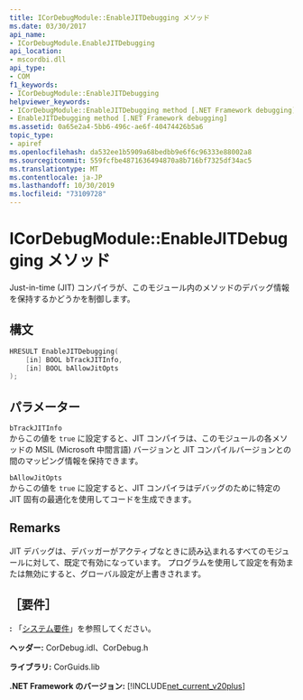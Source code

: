 ```yaml
---
title: ICorDebugModule::EnableJITDebugging メソッド
ms.date: 03/30/2017
api_name:
- ICorDebugModule.EnableJITDebugging
api_location:
- mscordbi.dll
api_type:
- COM
f1_keywords:
- ICorDebugModule::EnableJITDebugging
helpviewer_keywords:
- ICorDebugModule::EnableJITDebugging method [.NET Framework debugging]
- EnableJITDebugging method [.NET Framework debugging]
ms.assetid: 0a65e2a4-5bb6-496c-ae6f-40474426b5a6
topic_type:
- apiref
ms.openlocfilehash: da532ee1b5909a68bedbb9e6f6c96333e88002a8
ms.sourcegitcommit: 559fcfbe4871636494870a8b716bf7325df34ac5
ms.translationtype: MT
ms.contentlocale: ja-JP
ms.lasthandoff: 10/30/2019
ms.locfileid: "73109728"
---
```

# <a name="icordebugmoduleenablejitdebugging-method"></a>ICorDebugModule::EnableJITDebugging メソッド
Just-in-time (JIT) コンパイラが、このモジュール内のメソッドのデバッグ情報を保持するかどうかを制御します。  
  
## <a name="syntax"></a>構文  
  
```cpp  
HRESULT EnableJITDebugging(  
    [in] BOOL bTrackJITInfo,  
    [in] BOOL bAllowJitOpts  
);  
```  
  
## <a name="parameters"></a>パラメーター  
 `bTrackJITInfo`  
 からこの値を `true` に設定すると、JIT コンパイラは、このモジュールの各メソッドの MSIL (Microsoft 中間言語) バージョンと JIT コンパイルバージョンとの間のマッピング情報を保持できます。  
  
 `bAllowJitOpts`  
 からこの値を `true` に設定すると、JIT コンパイラはデバッグのために特定の JIT 固有の最適化を使用してコードを生成できます。  
  
## <a name="remarks"></a>Remarks  
 JIT デバッグは、デバッガーがアクティブなときに読み込まれるすべてのモジュールに対して、既定で有効になっています。 プログラムを使用して設定を有効または無効にすると、グローバル設定が上書きされます。  
  
## <a name="requirements"></a>［要件］  
 **:** 「[システム要件](../../../../docs/framework/get-started/system-requirements.md)」を参照してください。  
  
 **ヘッダー:** CorDebug.idl、CorDebug.h  
  
 **ライブラリ:** CorGuids.lib  
  
 **.NET Framework のバージョン:** [!INCLUDE[net_current_v20plus](../../../../includes/net-current-v20plus-md.md)]
